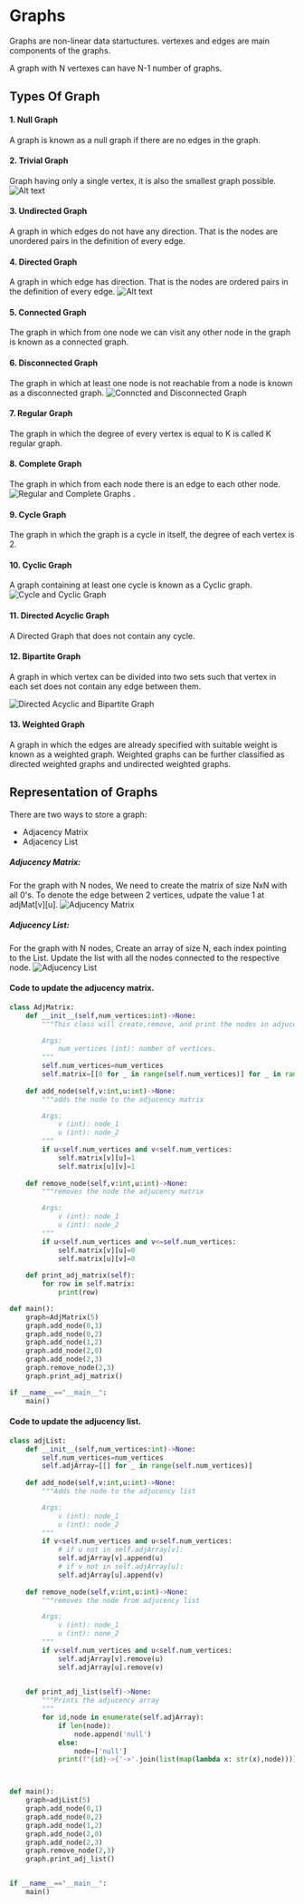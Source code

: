 # Graphs
Graphs are non-linear data startuctures. vertexes and edges are main components of the graphs.


A graph with N vertexes can have N-1 number of graphs.


## Types Of Graph
#### 1. Null Graph
A graph is known as a null graph if there are no edges in the graph.

#### 2. Trivial Graph
Graph having only a single vertex, it is also the smallest graph possible.
![Alt text](image.png)
 

#### 3. Undirected Graph
A graph in which edges do not have any direction. That is the nodes are unordered pairs in the definition of every edge. 

#### 4. Directed Graph
A graph in which edge has direction. That is the nodes are ordered pairs in the definition of every edge.
![Alt text](image-1.png)



#### 5. Connected Graph
The graph in which from one node we can visit any other node in the graph is known as a connected graph. 

#### 6. Disconnected Graph
The graph in which at least one node is not reachable from a node is known as a disconnected graph.
![Conncted and Disconnected Graph](image-3.png)
#### 7. Regular Graph
The graph in which the degree of every vertex is equal to K is called K regular graph.

#### 8. Complete Graph
The graph in which from each node there is an edge to each other node.
![Regular and Complete Graphs](image-2.png)
.

#### 9. Cycle Graph
The graph in which the graph is a cycle in itself, the degree of each vertex is 2. 

#### 10. Cyclic Graph
A graph containing at least one cycle is known as a Cyclic graph.
![Cycle and Cyclic Graph](image-4.png)


#### 11. Directed Acyclic Graph
A Directed Graph that does not contain any cycle. 

#### 12. Bipartite Graph
A graph in which vertex can be divided into two sets such that vertex in each set does not contain any edge between them.

![Directed Acyclic and Bipartite Graph](image-5.png)

#### 13. Weighted Graph

 A graph in which the edges are already specified with suitable weight is known as a weighted graph. 
 Weighted graphs can be further classified as directed weighted graphs and undirected weighted graphs. 

## Representation of Graphs
There are two ways to store a graph:

- Adjacency Matrix
- Adjacency List

##### Adjucency Matrix: 
For the graph with N nodes, We need to create the matrix of size NxN with all 0's. To denote the edge between 2 vertices, udpate the value 1 at adjMat[v][u]. 
![Adjucency Matrix](image-6.png)

##### Adjucency List:
For the graph with N nodes, Create an array of size N, each index pointing to the List. Update the list with all the nodes connected to the respective node.
![Adjucency List](image-7.png)



#### Code to update the adjucency matrix.
```python
class AdjMatrix:
    def __init__(self,num_vertices:int)->None:
        """This class will create,remove, and print the nodes in adjucency matrix

        Args:
            num_vertices (int): number of vertices.
        """
        self.num_vertices=num_vertices
        self.matrix=[[0 for _ in range(self.num_vertices)] for _ in range(self.num_vertices)]
    
    def add_node(self,v:int,u:int)->None:
        """adds the node to the adjucency matrix

        Args:
            v (int): node_1
            u (int): node_2
        """
        if u<self.num_vertices and v<self.num_vertices:
            self.matrix[v][u]=1
            self.matrix[u][v]=1
    
    def remove_node(self,v:int,u:int)->None:
        """removes the node the adjucency matrix

        Args:
            v (int): node_1
            u (int): node_2
        """ 
        if u<self.num_vertices and v<=self.num_vertices:
            self.matrix[v][u]=0
            self.matrix[u][v]=0
    
    def print_adj_matrix(self):
        for row in self.matrix:
            print(row)

def main():
    graph=AdjMatrix(5)
    graph.add_node(0,1)
    graph.add_node(0,2)
    graph.add_node(1,2)
    graph.add_node(2,0)
    graph.add_node(2,3)
    graph.remove_node(2,3)
    graph.print_adj_matrix()

if __name__=="__main__":
    main()
```


#### Code to update the adjucency list.
```python
class adjList:
    def __init__(self,num_vertices:int)->None:
        self.num_vertices=num_vertices
        self.adjArray=[[] for _ in range(self.num_vertices)]
    
    def add_node(self,v:int,u:int)->None:
        """Adds the node to the adjucency list

        Args:
            v (int): node_1
            u (int): node_2
        """
        if v<self.num_vertices and u<self.num_vertices:
            # if u not in self.adjArray[v]:
            self.adjArray[v].append(u)
            # if v not in self.adjArray[u]:
            self.adjArray[u].append(v)
    
    def remove_node(self,v:int,u:int)->None:
        """removes the node from adjucency list

        Args:
            v (int): node_1
            u (int): none_2
        """
        if v<self.num_vertices and u<self.num_vertices:
            self.adjArray[v].remove(u)
            self.adjArray[u].remove(v)
    

    def print_adj_list(self)->None:
        """Prints the adjucency array
        """
        for id,node in enumerate(self.adjArray):
            if len(node):
                node.append('null')
            else:
                node=['null']
            print(f"{id}->{'->'.join(list(map(lambda x: str(x),node)))}")



def main():
    graph=adjList(5)
    graph.add_node(0,1)
    graph.add_node(0,2)
    graph.add_node(1,2)
    graph.add_node(2,0)
    graph.add_node(2,3)
    graph.remove_node(2,3)
    graph.print_adj_list()


if __name__=="__main__":
    main()
```
